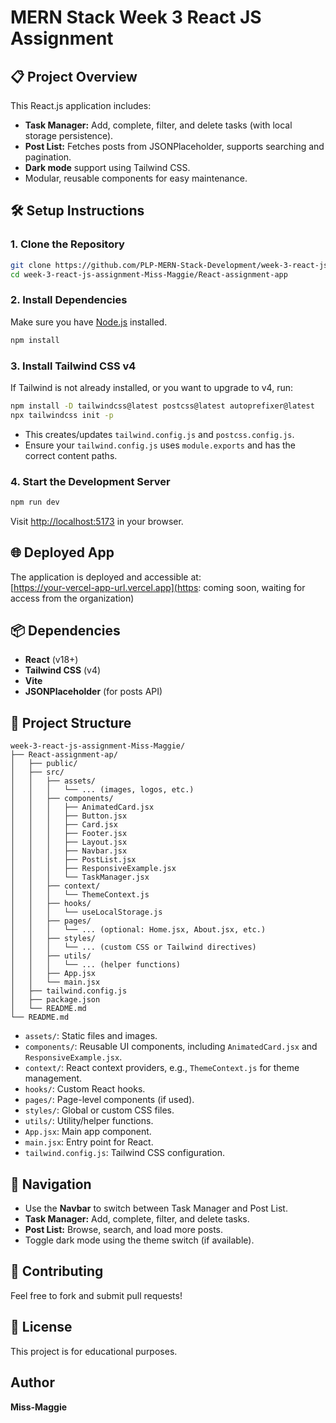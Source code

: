 # MERN Stack Week 3 React JS Assignment

## 📋 Project Overview

This React.js application includes:
- **Task Manager:** Add, complete, filter, and delete tasks (with local storage persistence).
- **Post List:** Fetches posts from JSONPlaceholder, supports searching and pagination.
- **Dark mode** support using Tailwind CSS.
- Modular, reusable components for easy maintenance.

## 🛠️ Setup Instructions

### 1. Clone the Repository

```bash
git clone https://github.com/PLP-MERN-Stack-Development/week-3-react-js-assignment-Miss-Maggie.git
cd week-3-react-js-assignment-Miss-Maggie/React-assignment-app
```

### 2. Install Dependencies

Make sure you have [Node.js](https://nodejs.org/) installed.

```bash
npm install
```

### 3. Install Tailwind CSS v4

If Tailwind is not already installed, or you want to upgrade to v4, run:

```bash
npm install -D tailwindcss@latest postcss@latest autoprefixer@latest
npx tailwindcss init -p
```

- This creates/updates `tailwind.config.js` and `postcss.config.js`.
- Ensure your `tailwind.config.js` uses `module.exports` and has the correct content paths.

### 4. Start the Development Server

```bash
npm run dev
```

Visit [http://localhost:5173](http://localhost:5173) in your browser.

## 🌐 Deployed App

The application is deployed and accessible at:  
[https://your-vercel-app-url.vercel.app](https: coming soon, waiting for access from the organization)


## 📦 Dependencies

- **React** (v18+)
- **Tailwind CSS** (v4)
- **Vite**
- **JSONPlaceholder** (for posts API)

## 📁 Project Structure

```
week-3-react-js-assignment-Miss-Maggie/
├── React-assignment-ap/
│   ├── public/
│   ├── src/
│   │   ├── assets/
│   │   │   └── ... (images, logos, etc.)
│   │   ├── components/
│   │   │   ├── AnimatedCard.jsx
│   │   │   ├── Button.jsx
│   │   │   ├── Card.jsx
│   │   │   ├── Footer.jsx
│   │   │   ├── Layout.jsx
│   │   │   ├── Navbar.jsx
│   │   │   ├── PostList.jsx
│   │   │   ├── ResponsiveExample.jsx
│   │   │   └── TaskManager.jsx
│   │   ├── context/
│   │   │   └── ThemeContext.js
│   │   ├── hooks/
│   │   │   └── useLocalStorage.js
│   │   ├── pages/
│   │   │   └── ... (optional: Home.jsx, About.jsx, etc.)
│   │   ├── styles/
│   │   │   └── ... (custom CSS or Tailwind directives)
│   │   ├── utils/
│   │   │   └── ... (helper functions)
│   │   ├── App.jsx
│   │   └── main.jsx
│   ├── tailwind.config.js
│   ├── package.json
│   └── README.md
└── README.md
```

- `assets/`: Static files and images.
- `components/`: Reusable UI components, including `AnimatedCard.jsx` and `ResponsiveExample.jsx`.
- `context/`: React context providers, e.g., `ThemeContext.js` for theme management.
- `hooks/`: Custom React hooks.
- `pages/`: Page-level components (if used).
- `styles/`: Global or custom CSS files.
- `utils/`: Utility/helper functions.
- `App.jsx`: Main app component.
- `main.jsx`: Entry point for React.
- `tailwind.config.js`: Tailwind CSS configuration.

## 🧭 Navigation

- Use the **Navbar** to switch between Task Manager and Post List.
- **Task Manager:** Add, complete, filter, and delete tasks.
- **Post List:** Browse, search, and load more posts.
- Toggle dark mode using the theme switch (if available).

## 🤝 Contributing

Feel free to fork and submit pull requests!

## 📄 License

This project is for educational purposes.

## Author 
**Miss-Maggie**
